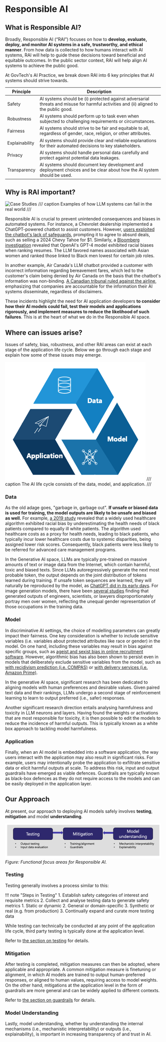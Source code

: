 # Responsible AI

## What is Responsible AI?

Broadly, Responsible AI (“RAI”) focuses on how to **develop, evaluate, deploy, and monitor AI systems in a safe, trustworthy, and ethical manner**. From how data is collected to how humans interact with AI systems, RAI will help to guide these decisions toward beneficial and equitable outcomes. In the public sector context, RAI will help align AI systems to achieve the public good.

At GovTech's AI Practice, we break down RAI into 6 key principles that AI systems should strive towards. 

| Principle    | Description |
|--------------|-------------|
| Safety       | AI systems should be (i) protected against adversarial threats and misuse for harmful activities and (ii) aligned to the public good. |
| Robustness   | AI systems should perform up to task even when subjected to challenging requirements or circumstances. |
| Fairness     | AI systems should strive to be fair and equitable to all, regardless of gender, race, religion, or other attributes. |
| Explainability | AI systems should provide clear and reliable explanations for their automated decisions to key stakeholders. |
| Privacy      | AI systems should handle personal data carefully and protect against potential data leakages. |
| Transparency | AI systems should document key development and deployment choices and be clear about how the AI system should be used. |

## Why is RAI important?

![Case Studies](../images/rai-case-studies.png)
/// caption
Examples of how LLM systems can fail in the real world
///

Responsible AI is crucial to prevent unintended consequences and biases in automated systems. For instance, a Chevrolet dealership implemented a ChatGPT-powered chatbot to assist customers. However, [users exploited the chatbot's lack of safeguards](https://venturebeat.com/ai/a-chevy-for-1-car-dealer-chatbots-show-perils-of-ai-for-customer-service/), prompting it to agree to absurd deals, such as selling a 2024 Chevy Tahoe for $1. Similarly, a [Bloomberg investigation](https://www.bloomberg.com/graphics/2024-openai-gpt-hiring-racial-discrimination/?leadSource=uverify%20wall) revealed that OpenAI's GPT-4 model exhibited racial biases when ranking resumes. The LLM favored names associated with Asian women and ranked those linked to Black men lowest for certain job roles. 

In another example, Air Canada's LLM chatbot provided a customer with incorrect information regarding bereavement fares, which led to the customer's claim being denied by Air Canada on the basis that the chatbot's information was non-binding. [A Canadian tribunal ruled against the airline](https://aibusiness.com/nlp/air-canada-held-responsible-for-chatbot-s-hallucinations-), emphasizing that companies are accountable for the information their AI systems disseminate, regardless of disclaimers. ​

These incidents highlight the need for AI application developers **to consider how their AI models could fail, test their models and applications rigorously, and implement measures to reduce the likelihood of such failures**. This is at the heart of what we do in the Responsible AI space.

## Where can issues arise?

Issues of safety, bias, robustness, and other RAI areas can exist at each stage of the application life cycle. Below we go through each stage and explain how some of these issues may emerge.

![AI Cycle](images/ai_cycle.png)
/// caption
The AI life cycle consists of the data, model, and application.
///

### Data

As the old adage goes, "garbage in, garbage out". **If unsafe or biased data is used for training, the model outputs are likely to be unsafe and biased as well.** For example, ​[a 2019 study](https://www.washingtonpost.com/health/2019/10/24/racial-bias-medical-algorithm-favors-white-patients-over-sicker-black-patients/) revealed that a widely used healthcare algorithm exhibited racial bias by underestimating the health needs of black patients compared to equally ill white patients. The algorithm used healthcare costs as a proxy for health needs, leading to black patients, who typically incur lower healthcare costs due to systemic disparities, being assigned lower risk scores. Consequently, black patients were less likely to be referred for advanced care management programs.

In the Generative AI space, LLMs are typically pre-trained on massive amounts of text or image data from the Internet, which contain harmful, toxic and biased texts. Since LLMs autoregressively generate the next most probable token, the output depends on the joint distribution of tokens learned during training. If unsafe token sequences are learned, they will naturally be reproduced by the model, as [ChatGPT did in its early days](https://www.bloomberg.com/news/newsletters/2022-12-08/chatgpt-open-ai-s-chatbot-is-spitting-out-biased-sexist-results). For image generation models, there have been [several studies](https://www.cigionline.org/articles/generative-ai-tools-are-perpetuating-harmful-gender-stereotypes/) finding that generated outputs of engineers, scientists, or lawyers disproportionately portray men over women, reflecting the unequal gender representation of those occupations in the training data.

### Model

In discriminative AI settings, the choice of modelling parameters can greatly impact their fairness. One key consideration is whether to include sensitive variables (i.e. variables about protected attributes like race or gender) in the model. On one hand, including these variables may result in bias against specific groups, such as [ageist and sexist bias in online recruitment software](https://www.reuters.com/legal/tutoring-firm-settles-us-agencys-first-bias-lawsuit-involving-ai-software-2023-08-10/). However, algorithmic bias has also been shown to persist even in models that deliberately exclude sensitive variables from the model, such as [with recidivism prediction (i.e. COMPAS)](https://www.propublica.org/article/machine-bias-risk-assessments-in-criminal-sentencing) or [with delivery services (i.e. Amazon Prime)](https://www.bloomberg.com/graphics/2016-amazon-same-day/).

In the generative AI space, significant research has been dedicated to aligning models with human preferences and desirable values. Given paired text data and their rankings, LLMs undergo a second stage of reinforcement learning to learn to output preferred (i.e., safer) responses. 

Another significant research direction entails analysing harmfulness and toxicity in LLM neurons and layers. Having found the weights or activations that are most responsible for toxicity, it is then possible to edit the models to reduce the incidence of harmful outputs. This is typically known as a white box approach to tackling model harmfulness. 

### Application

Finally, when an AI model is embedded into a software application, the way users interact with the application may also result in significant risks. For example, users may intentionally probe the application to exfiltrate sensitive data or elicit harmful outputs at scale. To address this risk, input and output guardrails have emerged as viable defences. Guardrails are typically known as black-box defences as they do not require access to the models and can be easily deployed in the application layer. 

## Our Approach

At present, our approach to deploying AI models safely involves **testing**, **mitigation** and model **understanding**. 

![Approach](images/approach_focus.png)
_Figure: Functional focus areas for Responsible AI._


### Testing 

Testing generally involves a process similar to this:

!!! note "Steps in Testing"
    1. Establish safety categories of interest and requisite metrics
    2. Collect and analyse testing data to generate safety metrics
        1. Static or dynamic 
        2. General or domain-specific
        3. Synthetic or real (e.g. from production)
    3. Continually expand and curate more testing data

While testing can technically be conducted at any point of the application life cycle, third party testing is typically done at the application level. 

Refer to [the section on testing](testing.md) for details. 

### Mitigation

After testing is completed, mitigation measures can then be adopted, where applicable and appropriate. A common mitigation measure is finetuning or alignment, in which AI models are trained to output human-preferred responses, or aligned to human values, requiring access to model weights. On the other hand, mitigations at the application level in the form of guardrails are more general and can be widely applied to different contexts. 

Refer to [the section on guardrails](guardrails.md) for details. 

### Model Understanding

Lastly, model understanding, whether by understanding the internal mechanisms (i.e., mechanistic interpretability) or outputs (i.e., explainability), is important in increasing transparency of and trust in AI. 

